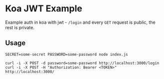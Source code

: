 # Koa JWT Example

Example auth in koa with jwt - `/login` and every `GET` request is public, the rest is private.

## Usage

```shell
SECRET=some-secret PASSWORD=some-password node index.js
```

```shell
curl -i -X POST -d password=some-password http://localhost:3000/login
curl -i -X POST -H "Authorization: Bearer <TOKEN>" http://localhost:3000/
```
